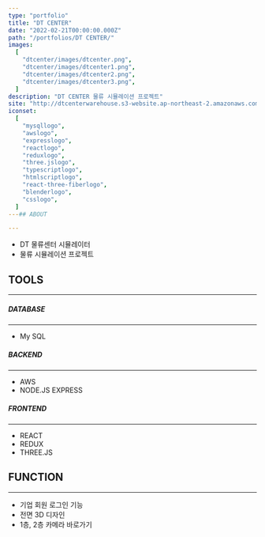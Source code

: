 ```yaml
---
type: "portfolio"
title: "DT CENTER"
date: "2022-02-21T00:00:00.000Z"
path: "/portfolios/DT CENTER/"
images:
  [
    "dtcenter/images/dtcenter.png",
    "dtcenter/images/dtcenter1.png",
    "dtcenter/images/dtcenter2.png",
    "dtcenter/images/dtcenter3.png",
  ]
description: "DT CENTER 물류 시뮬레이션 프로젝트"
site: "http://dtcenterwarehouse.s3-website.ap-northeast-2.amazonaws.com/"
iconset:
  [
    "mysqllogo",
    "awslogo",
    "expresslogo",
    "reactlogo",
    "reduxlogo",
    "three.jslogo",
    "typescriptlogo",
    "htmlscriptlogo",
    "react-three-fiberlogo",
    "blenderlogo",
    "csslogo",
  ]
---## ABOUT

---
```


- DT 물류센터 시뮬레이터
- 물류 시뮬레이션 프로젝트

## TOOLS

---
##### DATABASE

---

- My SQL

##### BACKEND

---

- AWS
- NODE.JS EXPRESS

##### FRONTEND

---

- REACT
- REDUX
- THREE.JS

## FUNCTION

---

- 기업 회원 로그인 기능
- 전면 3D 디자인
- 1층, 2층 카메라 바로가기